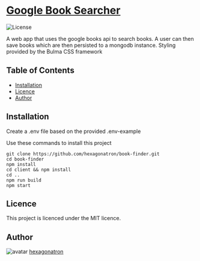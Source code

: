 # [Google Book Searcher](https://google-booky-searchy.herokuapp.com/)
![License](https://img.shields.io/badge/Licence-MIT-blue)

A web app that uses the google books api to search books. A user can then save books which are then persisted to a mongodb instance. Styling provided by the Bulma CSS framework


## Table of Contents 

* [Installation](#Installation)
* [Licence](#Licence)
* [Author](#Author)


## Installation

Create a .env file based on the provided .env-example

Use these commands to install this project
````
git clone https://github.com/hexagonatron/book-finder.git
cd book-finder
npm install
cd client && npm install
cd ..
npm run build
npm start
````

## Licence
            
This project is licenced under the MIT licence.
            
## Author

![avatar](https://avatars2.githubusercontent.com/u/46476247?s=60&v=4)
[hexagonatron](https://github.com/hexagonatron)


